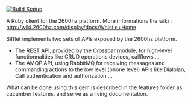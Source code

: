 [![Build Status](https://secure.travis-ci.org/edouardswiac/sifflet.png)](http://travis-ci.org/edouardswiac/sifflet)

A Ruby client for the 2600hz platform. More informations the wiki : http://wiki.2600hz.com/display/docs/Whistle+Home

Sifflet implements two sets of APIs exposed by the 2600hz platform. 
- The REST API, provided by the Crossbar module, for high-level functionnalities like CRUD operations devices, callflows ...
- The AMQP API, using RabbitMQ,for receiving messages and commanding actions to the low level (phone level) APIs like Dialplan, Call authentication and authorization ...

What can be done using this gem is described in the features folder as cucumber features, and serve as a living documentation.